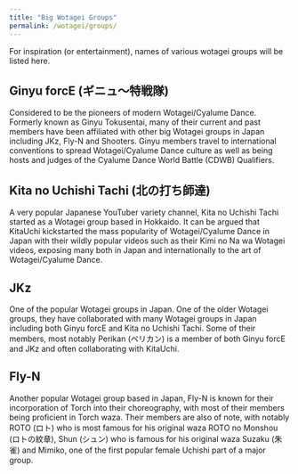 ```yaml
---
title: "Big Wotagei Groups"
permalink: /wotagei/groups/
---
```


For inspiration (or entertainment), names of various wotagei groups will be listed here.

## Ginyu forcE (ギニュ～特戦隊)
Considered to be the pioneers of modern Wotagei/Cyalume Dance. Formerly known as Ginyu Tokusentai, many of their current and past members have been affiliated with other big Wotagei groups in Japan including JKz, Fly-N and Shooters. Ginyu members travel to international conventions to spread Wotagei/Cyalume Dance culture as well as being hosts and judges of the Cyalume Dance World Battle (CDWB) Qualifiers.
## Kita no Uchishi Tachi (北の打ち師達)
A very popular Japanese YouTuber variety channel, Kita no Uchishi Tachi started as a Wotagei group based in Hokkaido. It can be argued that KitaUchi kickstarted the mass popularity of Wotagei/Cyalume Dance in Japan with their wildly popular videos such as their Kimi no Na wa Wotagei videos, exposing many both in Japan and internationally to the art of Wotagei/Cyalume Dance.
## JKz
One of the popular Wotagei groups in Japan. One of the older Wotagei groups, they have collaborated with many Wotagei groups in Japan including both Ginyu forcE and Kita no Uchishi Tachi. Some of their members, most notably Perikan (ペリカン) is a member of both Ginyu forcE and JKz and often collaborating with KitaUchi.
## Fly-N
Another popular Wotagei group based in Japan, Fly-N is known for their incorporation of Torch into their choreography, with most of their members being proficient in Torch waza. Their members are also of note, with notably ROTO (ロト) who is most famous for his original waza ROTO no Monshou (ロトの紋章), Shun (シュン) who is famous for his original waza Suzaku (朱雀) and Mimiko, one of the first popular female Uchishi part of a major group.
